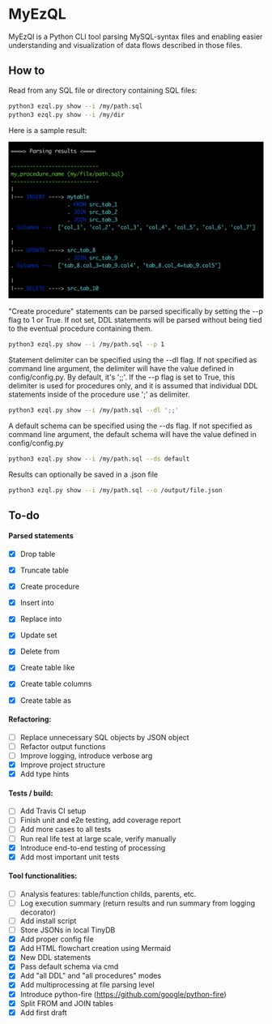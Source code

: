 # MyEzQL

MyEzQl is a Python CLI tool parsing MySQL-syntax files and enabling easier understanding and visualization of data flows 
described in those files.

## How to

Read from any SQL file or directory containing SQL files:

```bash
python3 ezql.py show --i /my/path.sql
python3 ezql.py show --i /my/dir
```

Here is a sample result:

![MyEzQL screenshot](README.png?raw=true "MyEzQL screenshot")

"Create procedure" statements can be parsed specifically by setting the --p flag to 1 or True.
If not set, DDL statements will be parsed without being tied to the eventual procedure containing them.
```bash
python3 ezql.py show --i /my/path.sql --p 1
```

Statement delimiter can be specified using the --dl flag.
If not specified as command line argument, the delimiter will have the value defined in config/config.py. By default, it's ';;'.
If the --p flag is set to True, this delimiter is used for procedures only, and it is assumed that individual DDL statements inside of the procedure use ';' as delimiter.
```bash
python3 ezql.py show --i /my/path.sql --dl ';;'
```

A default schema can be specified using the --ds flag.
If not specified as command line argument, the default schema will have the value defined in config/config.py
```bash
python3 ezql.py show --i /my/path.sql --ds default
```

Results can optionally be saved in a .json file 
```bash
python3 ezql.py show --i /my/path.sql --o /output/file.json
```

## To-do

#### Parsed statements
- [x] Drop table
- [x] Truncate table
- [x] Create procedure
- [x] Insert into
- [x] Replace into
- [x] Update set
- [x] Delete from
- [x] Create table like
- [x] Create table columns
- [x] Create table as


#### Refactoring:
- [ ] Replace unnecessary SQL objects by JSON object
- [ ] Refactor output functions
- [ ] Improve logging, introduce verbose arg
- [x] Improve project structure
- [x] Add type hints

#### Tests / build:
- [ ] Add Travis CI setup
- [ ] Finish unit and e2e testing, add coverage report
- [ ] Add more cases to all tests
- [ ] Run real life test at large scale, verify manually
- [x] Introduce end-to-end testing of processing
- [x] Add most important unit tests

#### Tool functionalities:
- [ ] Analysis features: table/function childs, parents, etc.
- [ ] Log execution summary (return results and run summary from logging decorator)
- [ ] Add install script
- [ ] Store JSONs in local TinyDB
- [x] Add proper config file
- [x] Add HTML flowchart creation using Mermaid
- [x] New DDL statements
- [x] Pass default schema via cmd
- [x] Add "all DDL" and "all procedures" modes
- [x] Add multiprocessing at file parsing level
- [x] Introduce python-fire (https://github.com/google/python-fire)
- [x] Split FROM and JOIN tables
- [x] Add first draft
